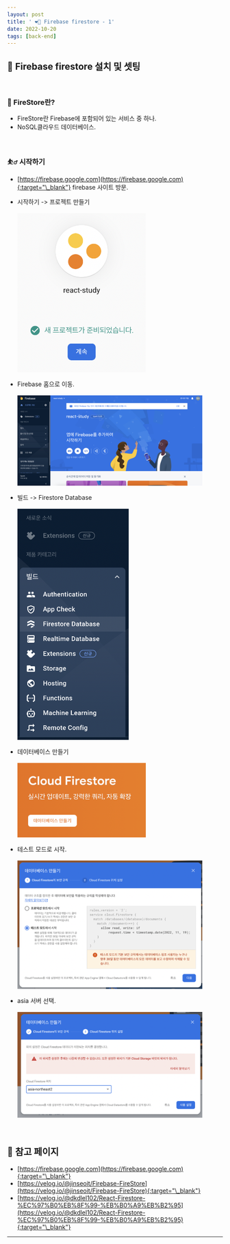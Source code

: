 ```yaml
---
layout: post
title: ' ❤️‍🔥 Firebase firestore - 1'
date: 2022-10-20
tags: [back-end]
---
```


## 🎇 Firebase firestore 설치 및 셋팅

<br/>

### 🚒 FireStore란?

- FireStore란 Firebase에 포함되어 있는 서비스 중 하나.
- NoSQL클라우드 데이터베이스.

<br/>

### ⛹️‍♂️ 시작하기

- [https://firebase.google.com](https://firebase.google.com){:target="\_blank"} firebase 사이트 방문.
- 시작하기 -> 프로젝트 만들기<br/><br/><img src="../assets/images/img_firebase_01.png" alt="" style="width:auto; max-width:300px; min-width:200px;" />

- Firebase 홈으로 이동. <br/><br/><img src="../assets/images/img_firebase_02.png" alt="" style="width:90%; max-width:700px; min-width:300px;" />

- 빌드 -> Firestore Database<br/><br/><img src="../assets/images/img_firebase_03.png" alt="" style="width:auto; max-width:260px; min-width:200px;" />

- 데이터베이스 만들기<br/><br/><img src="../assets/images/img_firebase_04.png" alt="" style="width:auto; max-width:300px; min-width:240px;" />

- 테스트 모드로 시작. <br/><br/><img src="../assets/images/img_firebase_05.png" alt="" style="width:90%; max-width:700px; min-width:300px;" />

- asia 서버 선택.<br/><br/><img src="../assets/images/img_firebase_06.png" alt="" style="width:90%; max-width:700px; min-width:300px;" />

<br/>

## 🎫 참고 페이지

- [https://firebase.google.com](https://firebase.google.com){:target="\_blank"}
- [https://velog.io/@jinseoit/Firebase-FireStore](https://velog.io/@jinseoit/Firebase-FireStore){:target="\_blank"}
- [https://velog.io/@dkdlel102/React-Firestore-%EC%97%B0%EB%8F%99-%EB%B0%A9%EB%B2%95](https://velog.io/@dkdlel102/React-Firestore-%EC%97%B0%EB%8F%99-%EB%B0%A9%EB%B2%95){:target="\_blank"}
  <br/>

---
